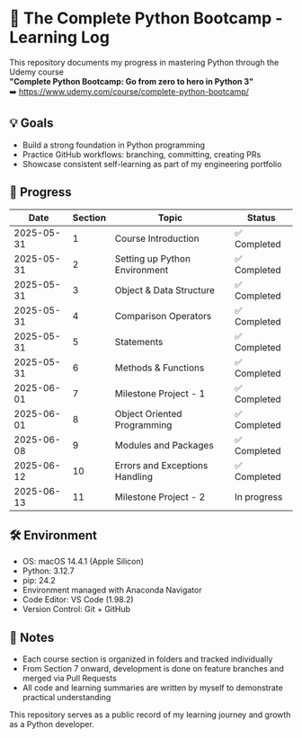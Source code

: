 # 🐍 The Complete Python Bootcamp - Learning Log

This repository documents my progress in mastering Python through the Udemy course  
**"Complete Python Bootcamp: Go from zero to hero in Python 3"**  
➡️ https://www.udemy.com/course/complete-python-bootcamp/

## 💡 Goals

- Build a strong foundation in Python programming
- Practice GitHub workflows: branching, committing, creating PRs
- Showcase consistent self-learning as part of my engineering portfolio

## 📅 Progress

| Date       | Section | Topic                            | Status       |
|------------|---------|-----------------------------------|--------------|
| 2025-05-31 | 1       | Course Introduction               | ✅ Completed |
| 2025-05-31 | 2       | Setting up Python Environment     | ✅ Completed |
| 2025-05-31 | 3       | Object & Data Structure           | ✅ Completed |
| 2025-05-31 | 4       | Comparison Operators              | ✅ Completed |
| 2025-05-31 | 5       | Statements                        | ✅ Completed |
| 2025-05-31 | 6       | Methods & Functions               | ✅ Completed |
| 2025-06-01 | 7       | Milestone Project - 1             | ✅ Completed |
| 2025-06-01 | 8       | Object Oriented Programming       | ✅ Completed |
| 2025-06-08 | 9       | Modules and Packages              | ✅ Completed |
| 2025-06-12 | 10      | Errors and Exceptions Handling    | ✅ Completed  |
| 2025-06-13 | 11      | Milestone Project - 2             | In progress  |

## 🛠 Environment

- OS: macOS 14.4.1 (Apple Silicon)
- Python: 3.12.7
- pip: 24.2
- Environment managed with Anaconda Navigator
- Code Editor: VS Code (1.98.2)
- Version Control: Git + GitHub

## 📓 Notes

- Each course section is organized in folders and tracked individually
- From Section 7 onward, development is done on feature branches and merged via Pull Requests
- All code and learning summaries are written by myself to demonstrate practical understanding

This repository serves as a public record of my learning journey and growth as a Python developer.